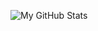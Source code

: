 ![My GitHub Stats](https://github-readme-stats.vercel.app/api?username=stephen-crawford&show_icons=true&theme=radical&show=reviews,prs_merged&hide-rank)
